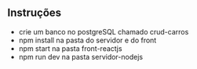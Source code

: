 ## Instruções
- crie um banco no postgreSQL chamado crud-carros 
- npm install na pasta do servidor e do front 
- npm start na pasta front-reactjs 
- npm run dev na pasta servidor-nodejs

